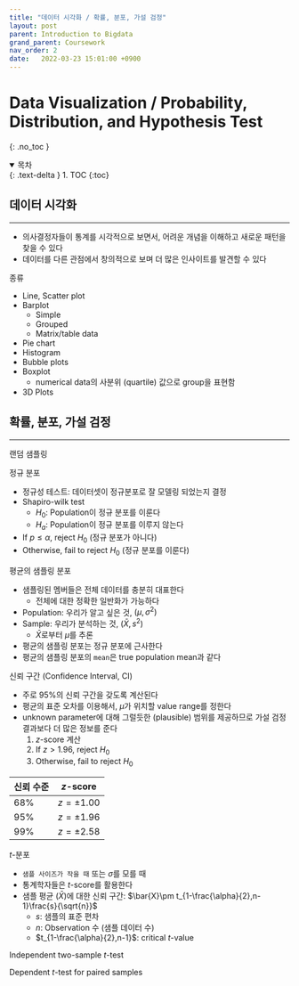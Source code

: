 ```yaml
---
title: "데이터 시각화 / 확률, 분포, 가설 검정"
layout: post
parent: Introduction to Bigdata
grand_parent: Coursework
nav_order: 2
date:   2022-03-23 15:01:00 +0900
---
```

# Data Visualization / Probability, Distribution, and Hypothesis Test
{: .no_toc }

<details open markdown="block">
  <summary>
    목차
  </summary>
  {: .text-delta }
1. TOC
{:toc}
</details>

## 데이터 시각화
---
- 의사결정자들이 통계를 시각적으로 보면서, 어려운 개념을 이해하고 새로운 패턴을 찾을 수 있다
- 데이터를 다른 관점에서 창의적으로 보며 더 많은 인사이트를 발견할 수 있다

종류
- Line, Scatter plot
- Barplot
    - Simple
    - Grouped
    - Matrix/table data
- Pie chart
- Histogram
- Bubble plots
- Boxplot
    - numerical data의 사분위 (quartile) 값으로 group을 표현함
- 3D Plots

## 확률, 분포, 가설 검정
---
랜덤 샘플링

정규 분포
- 정규성 테스트: 데이터셋이 정규분포로 잘 모델링 되었는지 결정
- Shapiro-wilk test
    - $H_0$: Population이 정규 분포를 이룬다
    - $H_a$: Population이 정규 분포를 이루지 않는다
- If $p\le\alpha$, reject $H_0$ (정규 분포가 아니다)
- Otherwise, fail to reject $H_0$ (정규 분포를 이룬다)

평균의 샘플링 분포
- 샘플링된 멤버들은 전체 데이터를 충분히 대표한다
    - 전체에 대한 정확한 일반화가 가능하다
- Population: 우리가 알고 싶은 것, $(\mu, \sigma^2)$
- Sample: 우리가 분석하는 것, $(\bar{X}, s^2)$
    - $\bar{X}$로부터 $\mu$를 추론
- 평균의 샘플링 분포는 정규 분포에 근사한다
- 평균의 샘플링 분포의 `mean`은 true population mean과 같다

신뢰 구간 (Confidence Interval, CI)
- 주로 95%의 신뢰 구간을 갖도록 계산된다
- 평균의 표준 오차를 이용해서, $\mu$가 위치할 value range를 정한다
- unknown parameter에 대해 그럴듯한 (plausible) 범위를 제공하므로 가설 검정 결과보다 더 많은 정보를 준다
    1. $z$-score 계산
    2. If $z>1.96$, reject $H_0$
    3. Otherwise, fail to reject $H_0$

|신뢰 수준|$z$-score|
|---|---|
|68%|$z=\pm1.00$|
|95%|$z=\pm1.96$|
|99%|$z=\pm2.58$|

$t$-분포
- `샘플 사이즈가 작을 때` 또는 $\sigma$를 모를 때
- 통계학자들은 $t$-score를 활용한다
- 샘플 평균 ($\bar{X}$)에 대한 신뢰 구간: $\bar{X}\pm t_{1-\frac{\alpha}{2},n-1}\frac{s}{\sqrt{n}}$
    - $s$: 샘플의 표준 편차
    - $n$: Observation 수 (샘플 데이터 수)
    - $t_{1-\frac{\alpha}{2},n-1}$: critical $t$-value

Independent two-sample $t$-test

Dependent $t$-test for paired samples